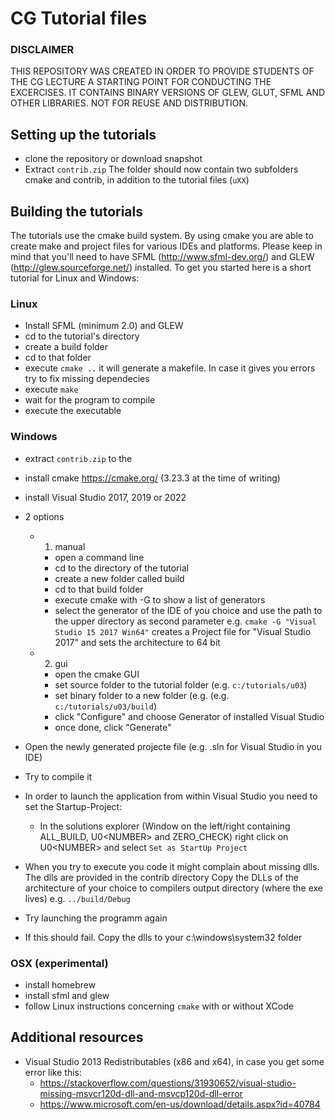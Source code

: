 # CG Tutorial files 

### DISCLAIMER

THIS REPOSITORY WAS CREATED IN ORDER TO PROVIDE STUDENTS OF THE CG LECTURE A STARTING POINT FOR CONDUCTING THE EXCERCISES. IT CONTAINS 
BINARY VERSIONS OF GLEW, GLUT, SFML AND OTHER LIBRARIES. NOT FOR REUSE AND DISTRIBUTION.

## Setting up the tutorials

- clone the repository or download snapshot
- Extract ```contrib.zip```  The folder should now contain two subfolders cmake and contrib, in addition to the tutorial files (```uXX```)

## Building the tutorials
The tutorials use the cmake build system. By using cmake you are able to create make and project files for various IDEs and platforms.
Please keep in mind that you'll need to have SFML (http://www.sfml-dev.org/) and GLEW (http://glew.sourceforge.net/) installed. 
To get you started here is a short tutorial  for Linux and Windows:


### Linux
- Install SFML (minimum 2.0) and GLEW
- cd to the tutorial's directory
- create a build folder
- cd to that folder
- execute ```cmake ..```
  it will generate a makefile. In case it gives you errors try to fix missing dependecies
- execute ```make```
- wait for the program to compile
- execute the executable


### Windows

- extract ```contrib.zip``` to the 
- install cmake https://cmake.org/ (3.23.3 at the time of writing)
- install Visual Studio 2017, 2019 or 2022
- 2 options
  - 1) manual
    - open a command line
    - cd to the directory of the tutorial
    - create a new folder called build
    - cd to that build folder
    - execute cmake with -G to show a list of generators
    - select the generator of the IDE of you choice and use the path to the upper directory as second parameter
	     e.g. ```cmake -G "Visual Studio 15 2017 Win64"``` 
	      creates a Project file for "Visual Studio 2017" and sets the architecture to 64 bit
  - 2) gui
    - open the cmake GUI
    - set source folder to the tutorial folder (e.g. ```c:/tutorials/u03```)
    - set binary folder to a new folder (e.g. (e.g. ```c:/tutorials/u03/build```)
    - click "Configure" and choose Generator of installed Visual Studio
    - once done, click "Generate"
	
- Open the newly generated projecte file (e.g. .sln for Visual Studio in you IDE)
- Try to compile it
- In order to launch the application from within Visual Studio you need to set the Startup-Project:
	- In the solutions explorer (Window on the left/right containing ALL_BUILD, U0\<NUMBER\> and ZERO_CHECK) right click on U0\<NUMBER\> and select ```Set as StartUp Project```
- When you try to execute you code it might complain about missing dlls. The dlls are provided in the contrib directory
  Copy the DLLs of the architecture of your choice to compilers output directory (where the exe lives)
  e.g. ```../build/Debug```
- Try launching the programm again
- If this should fail. Copy the dlls to your c:\windows\system32 folder

### OSX (experimental)

- install homebrew
- install sfml and glew
- follow Linux instructions concerning ```cmake``` with or without XCode

## Additional resources

- Visual Studio 2013 Redistributables (x86 and x64), in case you get some error like this:
  - https://stackoverflow.com/questions/31930652/visual-studio-missing-msvcr120d-dll-and-msvcp120d-dll-error
  - https://www.microsoft.com/en-us/download/details.aspx?id=40784
